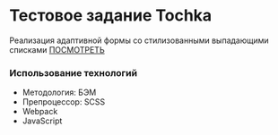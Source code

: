 # Тестовое задание Tochka
Реализация адаптивной формы со стилизованными выпадающими списками
[ПОСМОТРЕТЬ](https://smaginalexander.github.io/tochka-test/)

### Использование технологий
* Методология: БЭМ
* Препроцессор: SCSS
* Webpack
* JavaScript
